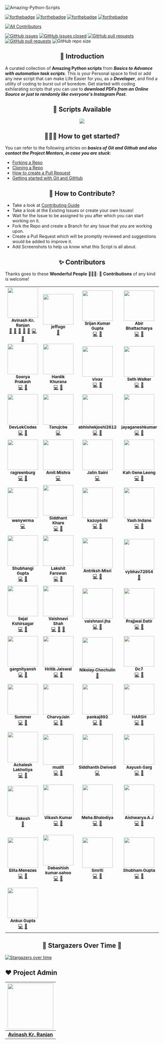 ![Amazing-Python-Scripts](https://socialify.git.ci/avinashkranjan/Amazing-Python-Scripts/image?description=1&forks=1&issues=1&language=1&logo=https%3A%2F%2Fuser-images.githubusercontent.com%2F55796944%2F104455539-7258a200-55cd-11eb-90dc-7c9981e73d72.png&owner=1&pulls=1&stargazers=1&theme=Light)

[![forthebadge](https://forthebadge.com/images/badges/built-by-developers.svg)](https://forthebadge.com)
[![forthebadge](https://forthebadge.com/images/badges/built-with-love.svg)](https://forthebadge.com)
[![forthebadge](https://forthebadge.com/images/badges/built-with-swag.svg)](https://forthebadge.com)
[![forthebadge](https://forthebadge.com/images/badges/made-with-python.svg)](https://forthebadge.com)

<!-- ALL-CONTRIBUTORS-BADGE:START - Do not remove or modify this section -->
[![All Contributors](https://img.shields.io/badge/all_contributors-85-orange.svg?style=flat-square)](#contributors-)
<!-- ALL-CONTRIBUTORS-BADGE:END -->

[![GitHub issues](https://img.shields.io/github/issues/avinashkranjan/Amazing-Python-Scripts.svg)](https://github.com/avinashkranjan/Amazing-Python-Scripts/issues)
[![GitHub issues closed](https://img.shields.io/github/issues-closed/avinashkranjan/Amazing-Python-Scripts.svg)](https://github.com/avinashkranjan/Amazing-Python-Scripts/issues?q=is%3Aissue+is%3Aclosed)
[![GitHub pull requests](https://img.shields.io/github/issues-pr/avinashkranjan/Amazing-Python-Scripts.svg)](https://github.com/avinashkranjan/Amazing-Python-Scripts/pulls)
[![GitHub pull requests](https://img.shields.io/github/issues-pr-closed/avinashkranjan/Amazing-Python-Scripts.svg)](https://github.com/avinashkranjan/Amazing-Python-Scripts/pulls?q=is%3Apr+is%3Aclosed) ![GitHub repo size](https://img.shields.io/github/repo-size/avinashkranjan/Amazing-Python-Scripts?color=yellow)

<h2 align=center> 📑 Introduction </h2>

A curated collection of **Amazing Python scripts** from **_Basics to Advance with automation task scripts_**. This is your Personal space to find or add any new script
that can make Life Easier for you, as a **_Developer_**, and find a utility of coding to burst out of boredom. Get started with coding exhilarating scripts that you can use to **_download PDFs from an Online Source or just to randomly like everyone's Instagram Post_**.

<h2 align=center> 📃 Scripts Available </h2>
  <p align="center">
  <a href="https://github.com/avinashkranjan/Amazing-Python-Scripts/blob/master/SCRIPTS.md">
    <img src="https://forthebadge.com/images/badges/check-it-out.svg">
  </a>

<h2 align=center> 👨🏻‍💻 How to get started? </h2> 

You can refer to the following articles on **_basics of Git and Github and also contact the Project Mentors, in case you are stuck_**:

- [Forking a Repo](https://help.github.com/en/github/getting-started-with-github/fork-a-repo)
- [Cloning a Repo](https://help.github.com/en/desktop/contributing-to-projects/creating-a-pull-request)
- [How to create a Pull Request](https://opensource.com/article/19/7/create-pull-request-github)
- [Getting started with Git and GitHub](https://towardsdatascience.com/getting-started-with-git-and-github-6fcd0f2d4ac6)


<h2 align=center> 📝 How to Contribute? </h2>  

- Take a look at [Contributing Guide](https://github.com/avinashkranjan/Amazing-Python-Scripts/blob/master/CONTRIBUTING.md)
- Take a look at the Existing Issues or create your own Issues!
- Wait for the Issue to be assigned to you after which you can start working on it.
- Fork the Repo and create a Branch for any Issue that you are working upon.
- Create a Pull Request which will be promptly reviewed and suggestions would be added to improve it.
- Add Screenshots to help us know what this Script is all about.

<h2 align=center> ✨ Contributors </h2>

Thanks goes to these **Wonderful People** 👨🏻‍💻:      🚀 **Contributions** of any kind is welcome! 

<!-- ALL-CONTRIBUTORS-LIST:START - Do not remove or modify this section -->
<!-- prettier-ignore-start -->
<!-- markdownlint-disable -->
<table>
  <tr>
    <td align="center"><a href="http://avinashranjan.tech"><img src="https://avatars2.githubusercontent.com/u/55796944?v=4?s=100" width="100px;" alt=""/><br /><sub><b>Avinash Kr. Ranjan</b></sub></a><br /><a href="#ideas-avinashkranjan" title="Ideas, Planning, & Feedback">🤔</a> <a href="#projectManagement-avinashkranjan" title="Project Management">📆</a> <a href="#question-avinashkranjan" title="Answering Questions">💬</a> <a href="https://github.com/avinashkranjan/Amazing-Python-Scripts/pulls?q=is%3Apr+reviewed-by%3Aavinashkranjan" title="Reviewed Pull Requests">👀</a> <a href="#talk-avinashkranjan" title="Talks">📢</a> <a href="https://github.com/avinashkranjan/Amazing-Python-Scripts/commits?author=avinashkranjan" title="Code">💻</a> <a href="https://github.com/avinashkranjan/Amazing-Python-Scripts/commits?author=avinashkranjan" title="Documentation">📖</a></td>
    <td align="center"><a href="https://github.com/jeffugo"><img src="https://avatars0.githubusercontent.com/u/70389806?v=4?s=100" width="100px;" alt=""/><br /><sub><b>jeffugo</b></sub></a><br /><a href="https://github.com/avinashkranjan/Amazing-Python-Scripts/commits?author=jeffugo" title="Documentation">📖</a></td>
    <td align="center"><a href="https://github.com/geekymeeky"><img src="https://avatars3.githubusercontent.com/u/66238394?v=4?s=100" width="100px;" alt=""/><br /><sub><b>Srijan Kumar Gupta</b></sub></a><br /><a href="https://github.com/avinashkranjan/Amazing-Python-Scripts/commits?author=geekymeeky" title="Code">💻</a> <a href="https://github.com/avinashkranjan/Amazing-Python-Scripts/commits?author=geekymeeky" title="Documentation">📖</a></td>
    <td align="center"><a href="https://abirbhattacharya.herokuapp.com/"><img src="https://avatars0.githubusercontent.com/u/70687014?v=4?s=100" width="100px;" alt=""/><br /><sub><b>Abir Bhattacharya</b></sub></a><br /><a href="https://github.com/avinashkranjan/Amazing-Python-Scripts/commits?author=abirbhattacharya82" title="Code">💻</a> <a href="#ideas-abirbhattacharya82" title="Ideas, Planning, & Feedback">🤔</a></td>
    <td align="center"><a href="https://github.com/madihamallick"><img src="https://avatars1.githubusercontent.com/u/70858557?v=4?s=100" width="100px;" alt=""/><br /><sub><b>Madiha Mallick</b></sub></a><br /><a href="https://github.com/avinashkranjan/Amazing-Python-Scripts/commits?author=madihamallick" title="Code">💻</a></td>
    <td align="center"><a href="http://mohammedbilal.me"><img src="https://avatars2.githubusercontent.com/u/55395092?v=4?s=100" width="100px;" alt=""/><br /><sub><b>Mohammed Bilal</b></sub></a><br /><a href="https://github.com/avinashkranjan/Amazing-Python-Scripts/commits?author=mdb571" title="Documentation">📖</a></td>
    <td align="center"><a href="https://github.com/shivamsh555"><img src="https://avatars0.githubusercontent.com/u/72130276?v=4?s=100" width="100px;" alt=""/><br /><sub><b>shivam sharma</b></sub></a><br /><a href="https://github.com/avinashkranjan/Amazing-Python-Scripts/commits?author=shivamsh555" title="Code">💻</a></td>
  </tr>
  <tr>
    <td align="center"><a href="https://www.linkedin.com/in/sooryaprakash31"><img src="https://avatars1.githubusercontent.com/u/41444412?v=4?s=100" width="100px;" alt=""/><br /><sub><b>Soorya Prakash</b></sub></a><br /><a href="https://github.com/avinashkranjan/Amazing-Python-Scripts/commits?author=sooryaprakash31" title="Code">💻</a> <a href="https://github.com/avinashkranjan/Amazing-Python-Scripts/commits?author=sooryaprakash31" title="Documentation">📖</a></td>
    <td align="center"><a href="http://github.com/hardikkhurana"><img src="https://avatars0.githubusercontent.com/u/43683221?v=4?s=100" width="100px;" alt=""/><br /><sub><b>Hardik Khurana</b></sub></a><br /><a href="https://github.com/avinashkranjan/Amazing-Python-Scripts/commits?author=hardikkhurana" title="Code">💻</a> <a href="https://github.com/avinashkranjan/Amazing-Python-Scripts/commits?author=hardikkhurana" title="Documentation">📖</a></td>
    <td align="center"><a href="https://github.com/vivax3794"><img src="https://avatars2.githubusercontent.com/u/51753506?v=4?s=100" width="100px;" alt=""/><br /><sub><b>vivax</b></sub></a><br /><a href="https://github.com/avinashkranjan/Amazing-Python-Scripts/commits?author=vivax3794" title="Code">💻</a> <a href="https://github.com/avinashkranjan/Amazing-Python-Scripts/commits?author=vivax3794" title="Documentation">📖</a></td>
    <td align="center"><a href="https://github.com/SethWalkeroo"><img src="https://avatars0.githubusercontent.com/u/16292617?v=4?s=100" width="100px;" alt=""/><br /><sub><b>Seth Walker</b></sub></a><br /><a href="https://github.com/avinashkranjan/Amazing-Python-Scripts/commits?author=SethWalkeroo" title="Code">💻</a> <a href="https://github.com/avinashkranjan/Amazing-Python-Scripts/commits?author=SethWalkeroo" title="Documentation">📖</a></td>
    <td align="center"><a href="https://www.linkedin.com/in/sarthak-saxena-b3a0001b8/"><img src="https://avatars3.githubusercontent.com/u/61883822?v=4?s=100" width="100px;" alt=""/><br /><sub><b>sarthak1905</b></sub></a><br /><a href="https://github.com/avinashkranjan/Amazing-Python-Scripts/commits?author=sarthak1905" title="Code">💻</a> <a href="https://github.com/avinashkranjan/Amazing-Python-Scripts/commits?author=sarthak1905" title="Documentation">📖</a></td>
    <td align="center"><a href="https://github.com/bislara"><img src="https://avatars1.githubusercontent.com/u/35392585?v=4?s=100" width="100px;" alt=""/><br /><sub><b>Biswajeet Sahoo</b></sub></a><br /><a href="https://github.com/avinashkranjan/Amazing-Python-Scripts/commits?author=bislara" title="Code">💻</a> <a href="https://github.com/avinashkranjan/Amazing-Python-Scripts/commits?author=bislara" title="Documentation">📖</a></td>
    <td align="center"><a href="https://github.com/Kreateer"><img src="https://avatars2.githubusercontent.com/u/19147258?v=4?s=100" width="100px;" alt=""/><br /><sub><b>Matija Milaković</b></sub></a><br /><a href="https://github.com/avinashkranjan/Amazing-Python-Scripts/commits?author=Kreateer" title="Code">💻</a> <a href="https://github.com/avinashkranjan/Amazing-Python-Scripts/commits?author=Kreateer" title="Documentation">📖</a></td>
  </tr>
  <tr>
    <td align="center"><a href="https://github.com/DevLokCodes"><img src="https://avatars2.githubusercontent.com/u/69622048?v=4?s=100" width="100px;" alt=""/><br /><sub><b>DevLokCodes</b></sub></a><br /><a href="https://github.com/avinashkranjan/Amazing-Python-Scripts/commits?author=DevLokCodes" title="Code">💻</a> <a href="https://github.com/avinashkranjan/Amazing-Python-Scripts/commits?author=DevLokCodes" title="Documentation">📖</a></td>
    <td align="center"><a href="https://github.com/Tanujcbe"><img src="https://avatars0.githubusercontent.com/u/25898488?v=4?s=100" width="100px;" alt=""/><br /><sub><b>Tanujcbe</b></sub></a><br /><a href="https://github.com/avinashkranjan/Amazing-Python-Scripts/commits?author=Tanujcbe" title="Code">💻</a></td>
    <td align="center"><a href="https://github.com/abhishekjoshi2612"><img src="https://avatars3.githubusercontent.com/u/66815782?v=4?s=100" width="100px;" alt=""/><br /><sub><b>abhishekjoshi2612</b></sub></a><br /><a href="https://github.com/avinashkranjan/Amazing-Python-Scripts/commits?author=abhishekjoshi2612" title="Code">💻</a> <a href="https://github.com/avinashkranjan/Amazing-Python-Scripts/commits?author=abhishekjoshi2612" title="Documentation">📖</a></td>
    <td align="center"><a href="https://jayaganeshkumar.me/"><img src="https://avatars0.githubusercontent.com/u/56192588?v=4?s=100" width="100px;" alt=""/><br /><sub><b>jayaganeshkumar</b></sub></a><br /><a href="https://github.com/avinashkranjan/Amazing-Python-Scripts/commits?author=jayaganeshkumar" title="Code">💻</a> <a href="https://github.com/avinashkranjan/Amazing-Python-Scripts/commits?author=jayaganeshkumar" title="Documentation">📖</a></td>
    <td align="center"><a href="https://github.com/xayke"><img src="https://avatars3.githubusercontent.com/u/14005254?v=4?s=100" width="100px;" alt=""/><br /><sub><b>Viktor Bakulin</b></sub></a><br /><a href="https://github.com/avinashkranjan/Amazing-Python-Scripts/commits?author=xayke" title="Code">💻</a></td>
    <td align="center"><a href="https://github.com/quentin-vigne"><img src="https://avatars3.githubusercontent.com/u/59710953?v=4?s=100" width="100px;" alt=""/><br /><sub><b>quentin-vigne</b></sub></a><br /><a href="https://github.com/avinashkranjan/Amazing-Python-Scripts/commits?author=quentin-vigne" title="Code">💻</a> <a href="https://github.com/avinashkranjan/Amazing-Python-Scripts/commits?author=quentin-vigne" title="Documentation">📖</a></td>
    <td align="center"><a href="https://adarshkushwah.gitlab.io/myhub"><img src="https://avatars3.githubusercontent.com/u/48567796?v=4?s=100" width="100px;" alt=""/><br /><sub><b>Adarsh.S.Kushwah</b></sub></a><br /><a href="https://github.com/avinashkranjan/Amazing-Python-Scripts/commits?author=adarshkushwah" title="Code">💻</a> <a href="https://github.com/avinashkranjan/Amazing-Python-Scripts/commits?author=adarshkushwah" title="Documentation">📖</a></td>
  </tr>
  <tr>
    <td align="center"><a href="https://github.com/ragreenburg"><img src="https://avatars0.githubusercontent.com/u/24358100?v=4?s=100" width="100px;" alt=""/><br /><sub><b>ragreenburg</b></sub></a><br /><a href="https://github.com/avinashkranjan/Amazing-Python-Scripts/commits?author=ragreenburg" title="Code">💻</a> <a href="https://github.com/avinashkranjan/Amazing-Python-Scripts/commits?author=ragreenburg" title="Documentation">📖</a></td>
    <td align="center"><a href="https://github.com/Mr-Mishraji"><img src="https://avatars1.githubusercontent.com/u/71146681?v=4?s=100" width="100px;" alt=""/><br /><sub><b>Amit Mishra</b></sub></a><br /><a href="https://github.com/avinashkranjan/Amazing-Python-Scripts/commits?author=Mr-Mishraji" title="Code">💻</a></td>
    <td align="center"><a href="https://github.com/jatinsaini137"><img src="https://avatars3.githubusercontent.com/u/49195216?v=4?s=100" width="100px;" alt=""/><br /><sub><b>Jatin Saini</b></sub></a><br /><a href="https://github.com/avinashkranjan/Amazing-Python-Scripts/commits?author=jatinsaini137" title="Code">💻</a></td>
    <td align="center"><a href="https://www.linkedin.com/in/kah-gene-leong-73500b196/"><img src="https://avatars0.githubusercontent.com/u/56114448?v=4?s=100" width="100px;" alt=""/><br /><sub><b>Kah Gene Leong</b></sub></a><br /><a href="https://github.com/avinashkranjan/Amazing-Python-Scripts/commits?author=KGene1901" title="Code">💻</a> <a href="https://github.com/avinashkranjan/Amazing-Python-Scripts/commits?author=KGene1901" title="Documentation">📖</a></td>
    <td align="center"><a href="https://github.com/Yagueteiro"><img src="https://avatars1.githubusercontent.com/u/48566793?v=4?s=100" width="100px;" alt=""/><br /><sub><b>Yagueteiro</b></sub></a><br /><a href="https://github.com/avinashkranjan/Amazing-Python-Scripts/commits?author=Yagueteiro" title="Code">💻</a> <a href="https://github.com/avinashkranjan/Amazing-Python-Scripts/commits?author=Yagueteiro" title="Documentation">📖</a></td>
    <td align="center"><a href="https://inspirezone.tech"><img src="https://avatars2.githubusercontent.com/u/66768334?v=4?s=100" width="100px;" alt=""/><br /><sub><b>Fum</b></sub></a><br /><a href="https://github.com/avinashkranjan/Amazing-Python-Scripts/commits?author=funbeedev" title="Code">💻</a> <a href="https://github.com/avinashkranjan/Amazing-Python-Scripts/commits?author=funbeedev" title="Documentation">📖</a></td>
    <td align="center"><a href="https://github.com/HyperTHD"><img src="https://avatars0.githubusercontent.com/u/16841702?v=4?s=100" width="100px;" alt=""/><br /><sub><b>Abdulbasid Guled</b></sub></a><br /><a href="https://github.com/avinashkranjan/Amazing-Python-Scripts/commits?author=HyperTHD" title="Code">💻</a> <a href="https://github.com/avinashkranjan/Amazing-Python-Scripts/commits?author=HyperTHD" title="Documentation">📖</a></td>
  </tr>
  <tr>
    <td align="center"><a href="https://github.com/bvinayv"><img src="https://avatars0.githubusercontent.com/u/46212708?v=4?s=100" width="100px;" alt=""/><br /><sub><b>wenywrma</b></sub></a><br /><a href="https://github.com/avinashkranjan/Amazing-Python-Scripts/commits?author=bvinayv" title="Code">💻</a></td>
    <td align="center"><a href="https://www.linkedin.com/in/siddhantkhare24/"><img src="https://avatars0.githubusercontent.com/u/55068936?v=4?s=100" width="100px;" alt=""/><br /><sub><b>Siddhant Khare</b></sub></a><br /><a href="https://github.com/avinashkranjan/Amazing-Python-Scripts/commits?author=Siddhant-K-code" title="Code">💻</a> <a href="https://github.com/avinashkranjan/Amazing-Python-Scripts/commits?author=Siddhant-K-code" title="Documentation">📖</a></td>
    <td align="center"><a href="https://github.com/kazuyoshi-tech"><img src="https://avatars2.githubusercontent.com/u/55447682?v=4?s=100" width="100px;" alt=""/><br /><sub><b>kazuyoshi</b></sub></a><br /><a href="https://github.com/avinashkranjan/Amazing-Python-Scripts/commits?author=kazuyoshi-tech" title="Code">💻</a> <a href="https://github.com/avinashkranjan/Amazing-Python-Scripts/commits?author=kazuyoshi-tech" title="Documentation">📖</a></td>
    <td align="center"><a href="http://linkedin.com/in/yash-indane-aa6534179"><img src="https://avatars2.githubusercontent.com/u/53041219?v=4?s=100" width="100px;" alt=""/><br /><sub><b>Yash Indane</b></sub></a><br /><a href="https://github.com/avinashkranjan/Amazing-Python-Scripts/commits?author=YashIndane" title="Code">💻</a> <a href="https://github.com/avinashkranjan/Amazing-Python-Scripts/commits?author=YashIndane" title="Documentation">📖</a></td>
    <td align="center"><a href="https://github.com/shahidshakil"><img src="https://avatars1.githubusercontent.com/u/49884272?v=4?s=100" width="100px;" alt=""/><br /><sub><b>shahidshakil</b></sub></a><br /><a href="https://github.com/avinashkranjan/Amazing-Python-Scripts/commits?author=shahidshakil" title="Code">💻</a></td>
    <td align="center"><a href="https://github.com/AnandD007"><img src="https://avatars0.githubusercontent.com/u/64485733?v=4?s=100" width="100px;" alt=""/><br /><sub><b>Anand-Dev</b></sub></a><br /><a href="https://github.com/avinashkranjan/Amazing-Python-Scripts/commits?author=AnandD007" title="Documentation">📖</a> <a href="https://github.com/avinashkranjan/Amazing-Python-Scripts/commits?author=AnandD007" title="Code">💻</a></td>
    <td align="center"><a href="https://github.com/saiharsha-22"><img src="https://avatars1.githubusercontent.com/u/61947484?v=4?s=100" width="100px;" alt=""/><br /><sub><b>saiharsha-22</b></sub></a><br /><a href="https://github.com/avinashkranjan/Amazing-Python-Scripts/commits?author=saiharsha-22" title="Code">💻</a> <a href="https://github.com/avinashkranjan/Amazing-Python-Scripts/commits?author=saiharsha-22" title="Documentation">📖</a></td>
  </tr>
  <tr>
    <td align="center"><a href="https://github.com/shubhigupta991"><img src="https://avatars0.githubusercontent.com/u/58917829?v=4?s=100" width="100px;" alt=""/><br /><sub><b>Shubhangi Gupta</b></sub></a><br /><a href="https://github.com/avinashkranjan/Amazing-Python-Scripts/commits?author=shubhigupta991" title="Code">💻</a> <a href="https://github.com/avinashkranjan/Amazing-Python-Scripts/commits?author=shubhigupta991" title="Documentation">📖</a></td>
    <td align="center"><a href="https://github.com/LakshitF"><img src="https://avatars2.githubusercontent.com/u/28424777?v=4?s=100" width="100px;" alt=""/><br /><sub><b>Lakshit Farswan</b></sub></a><br /><a href="https://github.com/avinashkranjan/Amazing-Python-Scripts/commits?author=LakshitF" title="Code">💻</a> <a href="https://github.com/avinashkranjan/Amazing-Python-Scripts/commits?author=LakshitF" title="Documentation">📖</a></td>
    <td align="center"><a href="http://antrikshmisri.netlify.app/"><img src="https://avatars3.githubusercontent.com/u/54466356?v=4?s=100" width="100px;" alt=""/><br /><sub><b>Antriksh Misri</b></sub></a><br /><a href="https://github.com/avinashkranjan/Amazing-Python-Scripts/commits?author=antrikshmisri" title="Code">💻</a> <a href="https://github.com/avinashkranjan/Amazing-Python-Scripts/commits?author=antrikshmisri" title="Documentation">📖</a></td>
    <td align="center"><a href="https://github.com/vybhav72954"><img src="https://avatars3.githubusercontent.com/u/49750343?v=4?s=100" width="100px;" alt=""/><br /><sub><b>vybhav72954</b></sub></a><br /><a href="https://github.com/avinashkranjan/Amazing-Python-Scripts/commits?author=vybhav72954" title="Documentation">📖</a></td>
    <td align="center"><a href="https://www.linkedin.com/in/pritam-pawar-070788197/"><img src="https://avatars1.githubusercontent.com/u/65030567?v=4?s=100" width="100px;" alt=""/><br /><sub><b>Pritam Pawar</b></sub></a><br /><a href="https://github.com/avinashkranjan/Amazing-Python-Scripts/commits?author=pritamp17" title="Code">💻</a> <a href="https://github.com/avinashkranjan/Amazing-Python-Scripts/commits?author=pritamp17" title="Documentation">📖</a></td>
    <td align="center"><a href="https://www.hackster.io/adviksinghania"><img src="https://avatars0.githubusercontent.com/u/72959852?v=4?s=100" width="100px;" alt=""/><br /><sub><b>Advik Singhania</b></sub></a><br /><a href="https://github.com/avinashkranjan/Amazing-Python-Scripts/issues?q=author%3Aadviksinghania" title="Bug reports">🐛</a> <a href="https://github.com/avinashkranjan/Amazing-Python-Scripts/commits?author=adviksinghania" title="Code">💻</a></td>
    <td align="center"><a href="https://ayush7614.github.io/ayushportfolio.github.io/"><img src="https://avatars2.githubusercontent.com/u/67006255?v=4?s=100" width="100px;" alt=""/><br /><sub><b>Ayush kumar</b></sub></a><br /><a href="https://github.com/avinashkranjan/Amazing-Python-Scripts/commits?author=Ayush7614" title="Code">💻</a> <a href="https://github.com/avinashkranjan/Amazing-Python-Scripts/commits?author=Ayush7614" title="Documentation">📖</a></td>
  </tr>
  <tr>
    <td align="center"><a href="https://github.com/sejalsksagar"><img src="https://avatars2.githubusercontent.com/u/65088302?v=4?s=100" width="100px;" alt=""/><br /><sub><b>Sejal Kshirsagar</b></sub></a><br /><a href="https://github.com/avinashkranjan/Amazing-Python-Scripts/commits?author=sejalsksagar" title="Code">💻</a> <a href="https://github.com/avinashkranjan/Amazing-Python-Scripts/commits?author=sejalsksagar" title="Documentation">📖</a></td>
    <td align="center"><a href="https://github.com/vaishnavirshah"><img src="https://avatars2.githubusercontent.com/u/61752840?v=4?s=100" width="100px;" alt=""/><br /><sub><b>Vaishnavi Shah</b></sub></a><br /><a href="https://github.com/avinashkranjan/Amazing-Python-Scripts/commits?author=vaishnavirshah" title="Code">💻</a> <a href="https://github.com/avinashkranjan/Amazing-Python-Scripts/commits?author=vaishnavirshah" title="Documentation">📖</a> <a href="#design-vaishnavirshah" title="Design">🎨</a></td>
    <td align="center"><a href="https://github.com/vaishnavijha"><img src="https://avatars0.githubusercontent.com/u/39922632?v=4?s=100" width="100px;" alt=""/><br /><sub><b>vaishnavi jha</b></sub></a><br /><a href="https://github.com/avinashkranjan/Amazing-Python-Scripts/commits?author=vaishnavijha" title="Code">💻</a> <a href="https://github.com/avinashkranjan/Amazing-Python-Scripts/commits?author=vaishnavijha" title="Documentation">📖</a></td>
    <td align="center"><a href="https://www.linkedin.com/in/prajjwal-datir-coep/"><img src="https://avatars3.githubusercontent.com/u/46681482?v=4?s=100" width="100px;" alt=""/><br /><sub><b>Prajjwal Datir</b></sub></a><br /><a href="https://github.com/avinashkranjan/Amazing-Python-Scripts/commits?author=PrajjwalDatir" title="Code">💻</a> <a href="https://github.com/avinashkranjan/Amazing-Python-Scripts/commits?author=PrajjwalDatir" title="Documentation">📖</a></td>
    <td align="center"><a href="https://github.com/twilight-warlock"><img src="https://avatars2.githubusercontent.com/u/63138859?v=4?s=100" width="100px;" alt=""/><br /><sub><b>Devansh Shah</b></sub></a><br /><a href="https://github.com/avinashkranjan/Amazing-Python-Scripts/commits?author=twilight-warlock" title="Code">💻</a> <a href="https://github.com/avinashkranjan/Amazing-Python-Scripts/commits?author=twilight-warlock" title="Documentation">📖</a></td>
    <td align="center"><a href="https://github.com/Rahul555-droid"><img src="https://avatars2.githubusercontent.com/u/60074958?v=4?s=100" width="100px;" alt=""/><br /><sub><b>Mohta Rahul Suresh</b></sub></a><br /><a href="https://github.com/avinashkranjan/Amazing-Python-Scripts/commits?author=Rahul555-droid" title="Code">💻</a> <a href="https://github.com/avinashkranjan/Amazing-Python-Scripts/commits?author=Rahul555-droid" title="Documentation">📖</a></td>
    <td align="center"><a href="https://github.com/keshavbansal015"><img src="https://avatars1.githubusercontent.com/u/42906619?v=4?s=100" width="100px;" alt=""/><br /><sub><b>Keshav Bansal</b></sub></a><br /><a href="https://github.com/avinashkranjan/Amazing-Python-Scripts/commits?author=keshavbansal015" title="Code">💻</a> <a href="https://github.com/avinashkranjan/Amazing-Python-Scripts/commits?author=keshavbansal015" title="Documentation">📖</a></td>
  </tr>
  <tr>
    <td align="center"><a href="https://github.com/gargnityansh"><img src="https://avatars3.githubusercontent.com/u/45964420?v=4?s=100" width="100px;" alt=""/><br /><sub><b>gargnityansh</b></sub></a><br /><a href="https://github.com/avinashkranjan/Amazing-Python-Scripts/commits?author=gargnityansh" title="Code">💻</a> <a href="https://github.com/avinashkranjan/Amazing-Python-Scripts/commits?author=gargnityansh" title="Documentation">📖</a></td>
    <td align="center"><a href="https://hritik5102.github.io/"><img src="https://avatars0.githubusercontent.com/u/44053202?v=4?s=100" width="100px;" alt=""/><br /><sub><b>Hritik Jaiswal</b></sub></a><br /><a href="https://github.com/avinashkranjan/Amazing-Python-Scripts/commits?author=hritik5102" title="Code">💻</a> <a href="https://github.com/avinashkranjan/Amazing-Python-Scripts/commits?author=hritik5102" title="Documentation">📖</a></td>
    <td align="center"><a href="http://nchechulin.github.io"><img src="https://avatars1.githubusercontent.com/u/38015818?v=4?s=100" width="100px;" alt=""/><br /><sub><b>Nikolay Chechulin</b></sub></a><br /><a href="https://github.com/avinashkranjan/Amazing-Python-Scripts/commits?author=NChechulin" title="Documentation">📖</a></td>
    <td align="center"><a href="https://www.youtube.com/codingpotter"><img src="https://avatars2.githubusercontent.com/u/39642060?v=4?s=100" width="100px;" alt=""/><br /><sub><b>Dc7</b></sub></a><br /><a href="https://github.com/avinashkranjan/Amazing-Python-Scripts/commits?author=dhanrajdc7" title="Code">💻</a> <a href="https://github.com/avinashkranjan/Amazing-Python-Scripts/commits?author=dhanrajdc7" title="Documentation">📖</a></td>
    <td align="center"><a href="https://github.com/a-k-r-a-k-r"><img src="https://avatars2.githubusercontent.com/u/61563686?v=4?s=100" width="100px;" alt=""/><br /><sub><b>akr</b></sub></a><br /><a href="https://github.com/avinashkranjan/Amazing-Python-Scripts/commits?author=a-k-r-a-k-r" title="Code">💻</a> <a href="https://github.com/avinashkranjan/Amazing-Python-Scripts/commits?author=a-k-r-a-k-r" title="Documentation">📖</a></td>
    <td align="center"><a href="https://github.com/aryangulati"><img src="https://avatars.githubusercontent.com/u/42711978?v=4?s=100" width="100px;" alt=""/><br /><sub><b>aryangulati</b></sub></a><br /><a href="https://github.com/avinashkranjan/Amazing-Python-Scripts/commits?author=aryangulati" title="Code">💻</a> <a href="https://github.com/avinashkranjan/Amazing-Python-Scripts/commits?author=aryangulati" title="Documentation">📖</a></td>
    <td align="center"><a href="https://fatmasheikh.netlify.app/"><img src="https://avatars.githubusercontent.com/u/61155773?v=4?s=100" width="100px;" alt=""/><br /><sub><b>Fatma Sheikh</b></sub></a><br /><a href="#design-fatmab2809" title="Design">🎨</a></td>
  </tr>
  <tr>
    <td align="center"><a href="https://github.com/Bug-007"><img src="https://avatars.githubusercontent.com/u/28038902?v=4?s=100" width="100px;" alt=""/><br /><sub><b>Summer</b></sub></a><br /><a href="https://github.com/avinashkranjan/Amazing-Python-Scripts/commits?author=Bug-007" title="Code">💻</a> <a href="https://github.com/avinashkranjan/Amazing-Python-Scripts/commits?author=Bug-007" title="Documentation">📖</a></td>
    <td align="center"><a href="https://github.com/CharvyJain"><img src="https://avatars.githubusercontent.com/u/69421337?v=4?s=100" width="100px;" alt=""/><br /><sub><b>CharvyJain</b></sub></a><br /><a href="https://github.com/avinashkranjan/Amazing-Python-Scripts/commits?author=CharvyJain" title="Code">💻</a> <a href="https://github.com/avinashkranjan/Amazing-Python-Scripts/commits?author=CharvyJain" title="Documentation">📖</a></td>
    <td align="center"><a href="https://github.com/pankaj892"><img src="https://avatars.githubusercontent.com/u/31444506?v=4?s=100" width="100px;" alt=""/><br /><sub><b>pankaj892</b></sub></a><br /><a href="https://github.com/avinashkranjan/Amazing-Python-Scripts/commits?author=pankaj892" title="Code">💻</a> <a href="https://github.com/avinashkranjan/Amazing-Python-Scripts/commits?author=pankaj892" title="Documentation">📖</a></td>
    <td align="center"><a href="http://hpnightowl.github.io"><img src="https://avatars.githubusercontent.com/u/48650798?v=4?s=100" width="100px;" alt=""/><br /><sub><b>HARSH</b></sub></a><br /><a href="https://github.com/avinashkranjan/Amazing-Python-Scripts/commits?author=hpnightowl" title="Code">💻</a> <a href="https://github.com/avinashkranjan/Amazing-Python-Scripts/commits?author=hpnightowl" title="Documentation">📖</a></td>
    <td align="center"><a href="https://github.com/Sharanya2019"><img src="https://avatars.githubusercontent.com/u/69900870?v=4?s=100" width="100px;" alt=""/><br /><sub><b>Sharanya2019</b></sub></a><br /><a href="https://github.com/avinashkranjan/Amazing-Python-Scripts/commits?author=Sharanya2019" title="Code">💻</a> <a href="https://github.com/avinashkranjan/Amazing-Python-Scripts/commits?author=Sharanya2019" title="Documentation">📖</a></td>
    <td align="center"><a href="https://github.com/AmeyaJain-25"><img src="https://avatars.githubusercontent.com/u/66305085?v=4?s=100" width="100px;" alt=""/><br /><sub><b>Ameya Jain</b></sub></a><br /><a href="https://github.com/avinashkranjan/Amazing-Python-Scripts/commits?author=AmeyaJain-25" title="Code">💻</a> <a href="https://github.com/avinashkranjan/Amazing-Python-Scripts/commits?author=AmeyaJain-25" title="Documentation">📖</a></td>
    <td align="center"><a href="https://github.com/Sloth-Panda"><img src="https://avatars.githubusercontent.com/u/70213384?v=4?s=100" width="100px;" alt=""/><br /><sub><b>Achyut Kumar Panda</b></sub></a><br /><a href="https://github.com/avinashkranjan/Amazing-Python-Scripts/commits?author=Sloth-Panda" title="Code">💻</a> <a href="https://github.com/avinashkranjan/Amazing-Python-Scripts/commits?author=Sloth-Panda" title="Documentation">📖</a></td>
  </tr>
  <tr>
    <td align="center"><a href="https://kota.iiitiansnetwork.com"><img src="https://avatars.githubusercontent.com/u/57138750?v=4?s=100" width="100px;" alt=""/><br /><sub><b>Achalesh Lakhotiya</b></sub></a><br /><a href="https://github.com/avinashkranjan/Amazing-Python-Scripts/commits?author=achalesh27022003" title="Code">💻</a> <a href="https://github.com/avinashkranjan/Amazing-Python-Scripts/commits?author=achalesh27022003" title="Documentation">📖</a></td>
    <td align="center"><a href="https://github.com/mudit-mhjn"><img src="https://avatars.githubusercontent.com/u/48855259?v=4?s=100" width="100px;" alt=""/><br /><sub><b>mudit</b></sub></a><br /><a href="https://github.com/avinashkranjan/Amazing-Python-Scripts/commits?author=mudit-mhjn" title="Code">💻</a> <a href="https://github.com/avinashkranjan/Amazing-Python-Scripts/commits?author=mudit-mhjn" title="Documentation">📖</a></td>
    <td align="center"><a href="https://siddhanth.cf/"><img src="https://avatars.githubusercontent.com/u/10258339?v=4?s=100" width="100px;" alt=""/><br /><sub><b>Siddhanth Dwivedi </b></sub></a><br /><a href="https://github.com/avinashkranjan/Amazing-Python-Scripts/commits?author=mafiaguy" title="Code">💻</a></td>
    <td align="center"><a href="https://aayush-hub.github.io/Sketch-site/"><img src="https://avatars.githubusercontent.com/u/65889104?v=4?s=100" width="100px;" alt=""/><br /><sub><b>Aayush Garg</b></sub></a><br /><a href="https://github.com/avinashkranjan/Amazing-Python-Scripts/commits?author=Aayush-hub" title="Code">💻</a> <a href="https://github.com/avinashkranjan/Amazing-Python-Scripts/commits?author=Aayush-hub" title="Documentation">📖</a></td>
    <td align="center"><a href="https://github.com/rmoyano"><img src="https://avatars.githubusercontent.com/u/806608?v=4?s=100" width="100px;" alt=""/><br /><sub><b>Rafa Moyano</b></sub></a><br /><a href="https://github.com/avinashkranjan/Amazing-Python-Scripts/commits?author=rmoyano" title="Documentation">📖</a></td>
    <td align="center"><a href="https://github.com/Dhanush2612"><img src="https://avatars.githubusercontent.com/u/52505100?v=4?s=100" width="100px;" alt=""/><br /><sub><b>Dhanush V</b></sub></a><br /><a href="https://github.com/avinashkranjan/Amazing-Python-Scripts/commits?author=Dhanush2612" title="Code">💻</a> <a href="https://github.com/avinashkranjan/Amazing-Python-Scripts/commits?author=Dhanush2612" title="Documentation">📖</a></td>
    <td align="center"><a href="https://www.linkedin.com/in/xzanatol/"><img src="https://avatars.githubusercontent.com/u/64689436?v=4?s=100" width="100px;" alt=""/><br /><sub><b>XZANATOL</b></sub></a><br /><a href="https://github.com/avinashkranjan/Amazing-Python-Scripts/commits?author=XZANATOL" title="Code">💻</a> <a href="https://github.com/avinashkranjan/Amazing-Python-Scripts/commits?author=XZANATOL" title="Documentation">📖</a></td>
  </tr>
  <tr>
    <td align="center"><a href="https://github.com/deephunt3r"><img src="https://avatars.githubusercontent.com/u/60481830?v=4?s=100" width="100px;" alt=""/><br /><sub><b>Rakesh</b></sub></a><br /><a href="https://github.com/avinashkranjan/Amazing-Python-Scripts/commits?author=deephunt3r" title="Documentation">📖</a></td>
    <td align="center"><a href="https://vikashkumar2020.github.io/"><img src="https://avatars.githubusercontent.com/u/54088750?v=4?s=100" width="100px;" alt=""/><br /><sub><b>Vikash Kumar</b></sub></a><br /><a href="https://github.com/avinashkranjan/Amazing-Python-Scripts/commits?author=vikashkumar2020" title="Code">💻</a> <a href="https://github.com/avinashkranjan/Amazing-Python-Scripts/commits?author=vikashkumar2020" title="Documentation">📖</a></td>
    <td align="center"><a href="https://github.com/mehabhalodiya"><img src="https://avatars.githubusercontent.com/u/73488906?v=4?s=100" width="100px;" alt=""/><br /><sub><b>Meha Bhalodiya</b></sub></a><br /><a href="https://github.com/avinashkranjan/Amazing-Python-Scripts/commits?author=mehabhalodiya" title="Code">💻</a> <a href="https://github.com/avinashkranjan/Amazing-Python-Scripts/commits?author=mehabhalodiya" title="Documentation">📖</a></td>
    <td align="center"><a href="https://github.com/aish2002"><img src="https://avatars.githubusercontent.com/u/56962523?v=4?s=100" width="100px;" alt=""/><br /><sub><b>Aishwarya A J</b></sub></a><br /><a href="https://github.com/avinashkranjan/Amazing-Python-Scripts/commits?author=aish2002" title="Code">💻</a> <a href="https://github.com/avinashkranjan/Amazing-Python-Scripts/commits?author=aish2002" title="Documentation">📖</a></td>
    <td align="center"><a href="https://github.com/priyanshu20"><img src="https://avatars.githubusercontent.com/u/59313375?v=4?s=100" width="100px;" alt=""/><br /><sub><b>Priyanshu Sharma</b></sub></a><br /><a href="https://github.com/avinashkranjan/Amazing-Python-Scripts/commits?author=priyanshu20" title="Code">💻</a> <a href="https://github.com/avinashkranjan/Amazing-Python-Scripts/commits?author=priyanshu20" title="Documentation">📖</a></td>
    <td align="center"><a href="https://spectevil.github.io/"><img src="https://avatars.githubusercontent.com/u/62737267?v=4?s=100" width="100px;" alt=""/><br /><sub><b>Vishal Patil</b></sub></a><br /><a href="https://github.com/avinashkranjan/Amazing-Python-Scripts/commits?author=SpecTEviL" title="Code">💻</a> <a href="https://github.com/avinashkranjan/Amazing-Python-Scripts/commits?author=SpecTEviL" title="Documentation">📖</a></td>
    <td align="center"><a href="https://the-awesome-profile-site.netlify.app/"><img src="https://avatars.githubusercontent.com/u/60662775?v=4?s=100" width="100px;" alt=""/><br /><sub><b>Amit Kumar Mishra</b></sub></a><br /><a href="https://github.com/avinashkranjan/Amazing-Python-Scripts/commits?author=Amit366" title="Code">💻</a> <a href="https://github.com/avinashkranjan/Amazing-Python-Scripts/commits?author=Amit366" title="Documentation">📖</a></td>
  </tr>
  <tr>
    <td align="center"><a href="https://elita04.github.io/website/"><img src="https://avatars.githubusercontent.com/u/46682884?v=4?s=100" width="100px;" alt=""/><br /><sub><b>Elita Menezes</b></sub></a><br /><a href="https://github.com/avinashkranjan/Amazing-Python-Scripts/commits?author=ELITA04" title="Code">💻</a> <a href="https://github.com/avinashkranjan/Amazing-Python-Scripts/commits?author=ELITA04" title="Documentation">📖</a></td>
    <td align="center"><a href="https://github.com/Debashish-hub"><img src="https://avatars.githubusercontent.com/u/56837936?v=4?s=100" width="100px;" alt=""/><br /><sub><b>Debashish kumar sahoo</b></sub></a><br /><a href="https://github.com/avinashkranjan/Amazing-Python-Scripts/commits?author=Debashish-hub" title="Code">💻</a> <a href="https://github.com/avinashkranjan/Amazing-Python-Scripts/commits?author=Debashish-hub" title="Documentation">📖</a></td>
    <td align="center"><a href="https://github.com/smriti1313"><img src="https://avatars.githubusercontent.com/u/52624997?v=4?s=100" width="100px;" alt=""/><br /><sub><b>Smriti</b></sub></a><br /><a href="https://github.com/avinashkranjan/Amazing-Python-Scripts/commits?author=smriti1313" title="Code">💻</a> <a href="https://github.com/avinashkranjan/Amazing-Python-Scripts/commits?author=smriti1313" title="Documentation">📖</a></td>
    <td align="center"><a href="https://github.com/ShubhamGupta577"><img src="https://avatars.githubusercontent.com/u/57499043?v=4?s=100" width="100px;" alt=""/><br /><sub><b>Shubham Gupta</b></sub></a><br /><a href="https://github.com/avinashkranjan/Amazing-Python-Scripts/commits?author=ShubhamGupta577" title="Code">💻</a> <a href="https://github.com/avinashkranjan/Amazing-Python-Scripts/commits?author=ShubhamGupta577" title="Documentation">📖</a></td>
    <td align="center"><a href="https://github.com/NEERAJAP2001"><img src="https://avatars.githubusercontent.com/u/65017645?v=4?s=100" width="100px;" alt=""/><br /><sub><b>NEERAJ ADITYANANTH POLAMPALLI</b></sub></a><br /><a href="https://github.com/avinashkranjan/Amazing-Python-Scripts/commits?author=NEERAJAP2001" title="Code">💻</a> <a href="https://github.com/avinashkranjan/Amazing-Python-Scripts/commits?author=NEERAJAP2001" title="Documentation">📖</a></td>
    <td align="center"><a href="https://github.com/saaalik"><img src="https://avatars.githubusercontent.com/u/65087495?v=4?s=100" width="100px;" alt=""/><br /><sub><b>Md Salik</b></sub></a><br /><a href="https://github.com/avinashkranjan/Amazing-Python-Scripts/commits?author=saaalik" title="Code">💻</a> <a href="https://github.com/avinashkranjan/Amazing-Python-Scripts/commits?author=saaalik" title="Documentation">📖</a></td>
    <td align="center"><a href="https://github.com/satyampgt4"><img src="https://avatars.githubusercontent.com/u/59261812?v=4?s=100" width="100px;" alt=""/><br /><sub><b>Satyam Dengre</b></sub></a><br /><a href="https://github.com/avinashkranjan/Amazing-Python-Scripts/commits?author=satyampgt4" title="Code">💻</a> <a href="https://github.com/avinashkranjan/Amazing-Python-Scripts/commits?author=satyampgt4" title="Documentation">📖</a></td>
  </tr>
  <tr>
    <td align="center"><a href="https://ankurgupta.study"><img src="https://avatars.githubusercontent.com/u/31045221?v=4?s=100" width="100px;" alt=""/><br /><sub><b>Ankur Gupta</b></sub></a><br /><a href="https://github.com/avinashkranjan/Amazing-Python-Scripts/commits?author=ankurg132" title="Code">💻</a> <a href="https://github.com/avinashkranjan/Amazing-Python-Scripts/commits?author=ankurg132" title="Documentation">📖</a></td>
  </tr>
</table>

<!-- markdownlint-restore -->
<!-- prettier-ignore-end -->

<!-- ALL-CONTRIBUTORS-LIST:END -->

<h2 align=center> 🌟 Stargazers Over Time 🌟 </h2>

[![Stargazers over time](https://starchart.cc/avinashkranjan/Amazing-Python-Scripts.svg)](https://starchart.cc/avinashkranjan/Amazing-Python-Scripts)

## ❤️ Project Admin

|                                     <a href="https://github.com/avinashkranjan"><img src="https://avatars1.githubusercontent.com/u/55796944?s=460&u=e6985588320978737a51ac23c8a624005fce5e18&v=4" width=150px height=150px /></a>                                      |
| :-----------------------------------------------------------------------------------------------------------------------------------------------------------------------------------------------------------------------------------------------------------------: |
|                                                                                      **[Avinash Kr. Ranjan](https://www.linkedin.com/in/avinashkranjan/)**                                                                                       |
